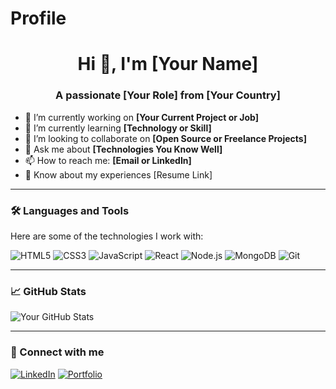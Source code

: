 # Profile

<h1 align="center">Hi 👋, I'm [Your Name]</h1>
<h3 align="center">A passionate [Your Role] from [Your Country]</h3>

- 🔭 I’m currently working on **[Your Current Project or Job]**
- 🌱 I’m currently learning **[Technology or Skill]**
- 👯 I’m looking to collaborate on **[Open Source or Freelance Projects]**
- 💬 Ask me about **[Technologies You Know Well]**
- 📫 How to reach me: **[Email or LinkedIn]**
- 📄 Know about my experiences [Resume Link]

---

### 🛠️ Languages and Tools

Here are some of the technologies I work with:

![HTML5](https://img.shields.io/badge/-HTML5-E34F26?logo=html5&logoColor=white&style=flat)
![CSS3](https://img.shields.io/badge/-CSS3-1572B6?logo=css3&logoColor=white&style=flat)
![JavaScript](https://img.shields.io/badge/-JavaScript-F7DF1E?logo=javascript&logoColor=black&style=flat)
![React](https://img.shields.io/badge/-React-61DAFB?logo=react&logoColor=black&style=flat)
![Node.js](https://img.shields.io/badge/-Node.js-339933?logo=node.js&logoColor=white&style=flat)
![MongoDB](https://img.shields.io/badge/-MongoDB-47A248?logo=mongodb&logoColor=white&style=flat)
![Git](https://img.shields.io/badge/-Git-F05032?logo=git&logoColor=white&style=flat)

---

### 📈 GitHub Stats

![Your GitHub Stats](https://github-readme-stats.vercel.app/api?username=yourusername&show_icons=true&theme=github_dark)

---

### 🔗 Connect with me

[![LinkedIn](https://img.shields.io/badge/LinkedIn-blue?logo=linkedin&style=flat)](https://linkedin.com/in/yourprofile)
[![Portfolio](https://img.shields.io/badge/Portfolio-%F0%9F%92%BB-green?style=flat)](https://yourportfolio.com)
